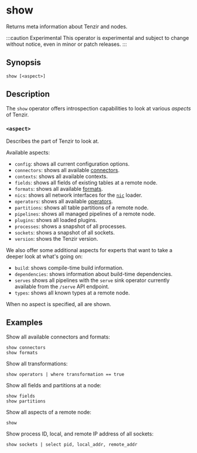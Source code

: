 # show

Returns meta information about Tenzir and nodes.

:::caution Experimental
This operator is experimental and subject to change without notice, even in
minor or patch releases.
:::

## Synopsis

```
show [<aspect>]
```

## Description

The `show` operator offers introspection capabilities to look at various
*aspects* of Tenzir.

### `<aspect>`

Describes the part of Tenzir to look at.

Available aspects:

- `config`: shows all current configuration options.
- `connectors`: shows all available [connectors](../../connectors.md).
- `contexts`: shows all available contexts.
- `fields`: shows all fields of existing tables at a remote node.
- `formats`: shows all available [formats](../../formats.md).
- `nics`: shows all network interfaces for the [`nic`](../../connectors/nic.md)
  loader.
- `operators`: shows all available [operators](../../operators.md).
- `partitions`: shows all table partitions of a remote node.
- `pipelines`: shows all managed pipelines of a remote node.
- `plugins`: shows all loaded plugins.
- `processes`: shows a snapshot of all processes.
- `sockets`: shows a snapshot of all sockets.
- `version`: shows the Tenzir version.

We also offer some additional aspects for experts that want to take a deeper
look at what's going on:

- `build`: shows compile-time build information.
- `dependencies`: shows information about build-time dependencies.
- `serves` shows all pipelines with the `serve` sink operator currently
  available from the `/serve` API endpoint.
- `types`: shows all known types at a remote node.

When no aspect is specified, all are shown.

## Examples

Show all available connectors and formats:

```
show connectors
show formats
```

Show all transformations:

```
show operators | where transformation == true
```

Show all fields and partitions at a node:

```
show fields
show partitions
```

Show all aspects of a remote node:

```
show
```

Show process ID, local, and remote IP address of all sockets:

```
show sockets | select pid, local_addr, remote_addr 
```
